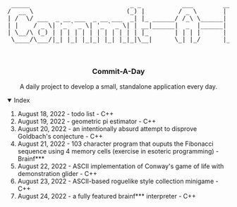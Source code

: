 <br />
<p align="center">
<pre>
 _____                           _ _           ___        ______            
/  __ \                         (_) |         / _ \       |  _  \           
| /  \/ ___  _ __ ___  _ __ ___  _| |_ ______/ /_\ \______| | | |__ _ _   _ 
| |    / _ \| '_ ` _ \| '_ ` _ \| | __|______|  _  |______| | | / _` | | | |
| \__/\ (_) | | | | | | | | | | | | |_       | | | |      | |/ / (_| | |_| |
 \____/\___/|_| |_| |_|_| |_| |_|_|\__|      \_| |_/      |___/ \__,_|\__, |
                                                                       __/ |
                                                                       |___/        
</pre>
<h3 align="center">Commit-A-Day</h3>

  <p align="center">
    A daily project to develop a small, standalone application every day.
  </p>
</p>


<details open="open">
  <summary>Index</summary>
  <ol>
    <li><a>August 18, 2022 - todo list - C++</a></li>
    <li><a>August 19, 2022 - geometric pi estimator - C++</a></li>
    <li><a>August 20, 2022 - an intentionally absurd attempt to disprove Goldbach's conjecture - C++</a></li>
    <li><a>August 21, 2022 - 103 character program that ouputs the Fibonacci sequence using 4 memory cells (exercise in esoteric programming) - Brainf***</a></li>
    <li><a>August 22, 2022 - ASCII implementation of Conway's game of life with demonstration glider - C++</a></li>
    <li><a>August 23, 2022 - ASCII-based roguelike style collection minigame - C++</a></li>
    <li><a>August 24, 2022 - a fully featured brainf*** interpreter - C++</a></li>
  </ol>
</details>